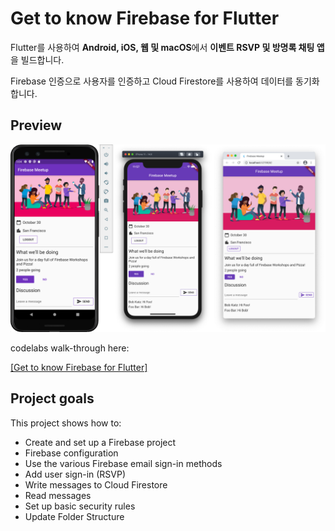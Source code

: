 # Get to know Firebase for Flutter

Flutter를 사용하여 **Android, iOS, 웹 및 macOS**에서 **이벤트 RSVP 및 방명록 채팅 앱**을 빌드합니다.

Firebase 인증으로 사용자를 인증하고 Cloud Firestore를 사용하여 데이터를 동기화합니다.

## Preview
![](media/preview-homepage-screen.png)

codelabs walk-through here:

[[Get to know Firebase for Flutter]](https://firebase.google.com/codelabs/firebase-get-to-know-flutter?continue=https%3A%2F%2Fcodelabs.developers.google.com%2F#0)

## Project goals

This project shows how to:

- Create and set up a Firebase project
- Firebase configuration
- Use the various Firebase email sign-in methods
- Add user sign-in (RSVP)
- Write messages to Cloud Firestore
- Read messages
- Set up basic security rules
- Update Folder Structure

